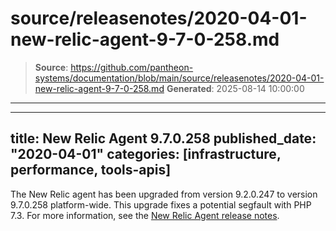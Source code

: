 # source/releasenotes/2020-04-01-new-relic-agent-9-7-0-258.md

> **Source**: https://github.com/pantheon-systems/documentation/blob/main/source/releasenotes/2020-04-01-new-relic-agent-9-7-0-258.md
> **Generated**: 2025-08-14 10:00:00

---

---
title: New Relic Agent 9.7.0.258
published_date: "2020-04-01"
categories: [infrastructure, performance, tools-apis]
---
The New Relic agent has been upgraded from version 9.2.0.247 to version 9.7.0.258 platform-wide. This upgrade fixes a potential segfault with PHP 7.3. For more information, see the [New Relic Agent release notes](https://docs.newrelic.com/docs/release-notes/agent-release-notes/php-release-notes/php-agent-970258).
